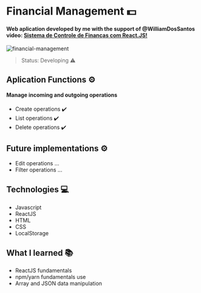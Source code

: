 # Financial Management 💵

#### Web aplication developed by me with the support of @WilliamDosSantos video: <a href="https://youtu.be/pj4vA67olbU" target="blank">Sistema de Controle de Finanças com React.JS!</a>

![financial-management](https://user-images.githubusercontent.com/122778531/214002940-93a80c95-18e5-4559-a557-ef04b91c4d47.jpg)

> Status: Developing ⚠️


## Aplication Functions ⚙️
#### Manage incoming and outgoing operations 
* Create operations ✔️
* List operations ✔️
* Delete operations ✔️

## Future implementations ⚙️
* Edit operations ...
* Filter operations ...

## Technologies 💻
* Javascript
* ReactJS
* HTML
* CSS
* LocalStorage

## What I learned 📚
* ReactJS fundamentals
* npm/yarn fundamentals use
* Array and JSON data manipulation
